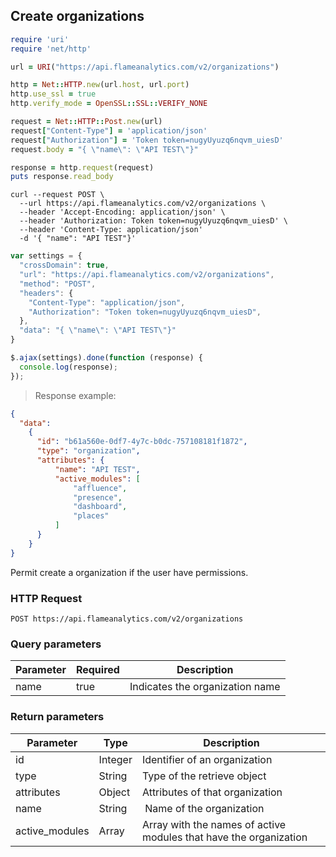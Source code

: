 ## Create organizations

```ruby
require 'uri'
require 'net/http'

url = URI("https://api.flameanalytics.com/v2/organizations")

http = Net::HTTP.new(url.host, url.port)
http.use_ssl = true
http.verify_mode = OpenSSL::SSL::VERIFY_NONE

request = Net::HTTP::Post.new(url)
request["Content-Type"] = 'application/json'
request["Authorization"] = 'Token token=nugyUyuzq6nqvm_uiesD'
request.body = "{ \"name\": \"API TEST\"}"

response = http.request(request)
puts response.read_body
```

```shell
curl --request POST \
  --url https://api.flameanalytics.com/v2/organizations \
  --header 'Accept-Encoding: application/json' \
  --header 'Authorization: Token token=nugyUyuzq6nqvm_uiesD' \
  --header 'Content-Type: application/json'
  -d '{ "name": "API TEST"}'
```

```javascript
var settings = {
  "crossDomain": true,
  "url": "https://api.flameanalytics.com/v2/organizations",
  "method": "POST",
  "headers": {
    "Content-Type": "application/json",
    "Authorization": "Token token=nugyUyuzq6nqvm_uiesD",
  },
  "data": "{ \"name\": \"API TEST\"}"
}

$.ajax(settings).done(function (response) {
  console.log(response);
});
```

> Response example:

```json
{
  "data":
    {
      "id": "b61a560e-0df7-4y7c-b0dc-757108181f1872",
      "type": "organization",
      "attributes": {
          "name": "API TEST",
          "active_modules": [
              "affluence",
              "presence",
              "dashboard",
              "places"
          ]
      }
    }
}
```
Permit create a organization if the user have permissions.

### HTTP Request

`POST https://api.flameanalytics.com/v2/organizations`


### Query parameters

Parameter | Required | Description
--------- | ------- | -----------
name | true | Indicates the organization name


### Return parameters

Parameter | Type | Description
--------- | ------- | -----------
id | Integer | Identifier of an organization
type | String | Type of the retrieve object
attributes | Object | Attributes of that organization
name | String | Name of the organization
active_modules | Array | Array with the names of active modules that have the organization

